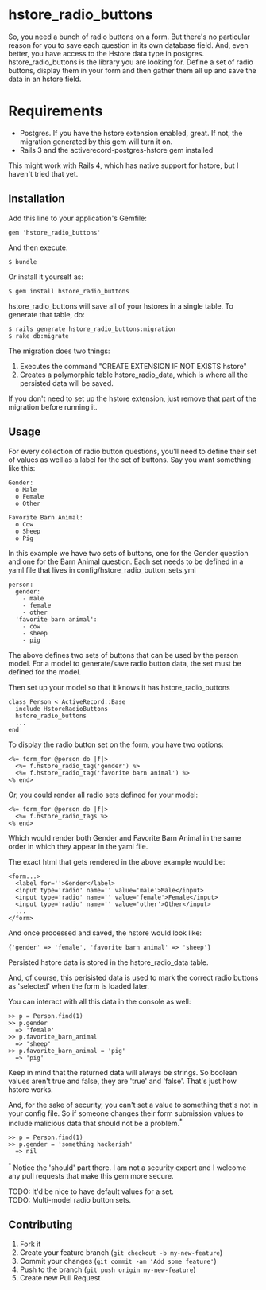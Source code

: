 # hstore_radio_buttons

So, you need a bunch of radio buttons on a form. But there's no particular reason for you to save each question in its own database field. And, even better, you have access to the Hstore data type in postgres. hstore_radio_buttons is the library you are looking for. Define a set of radio buttons, display them in your form and then gather them all up and save the data in an hstore field.

# Requirements

- Postgres. If you have the hstore extension enabled, great. If not, the
  migration generated by this gem will turn it on.
- Rails 3 and the activerecord-postgres-hstore gem installed

This might work with Rails 4, which has native support for hstore, but I haven't tried that yet.

## Installation

Add this line to your application's Gemfile:

    gem 'hstore_radio_buttons'

And then execute:

    $ bundle

Or install it yourself as:

    $ gem install hstore_radio_buttons

hstore_radio_buttons will save all of your hstores in a single table. To
generate that table, do:

    $ rails generate hstore_radio_buttons:migration
    $ rake db:migrate

The migration does two things:

1. Executes the command "CREATE EXTENSION IF NOT EXISTS hstore"
2. Creates a polymorphic table hstore_radio_data, which is where all the
   persisted data will be saved.

If you don't need to set up the hstore extension, just remove that part
of the migration before running it.

## Usage

For every collection of radio button questions, you'll need to define their set of values as well as a label for the set of buttons. Say you want something like this:

    Gender:
      o Male
      o Female
      o Other
  
    Favorite Barn Animal:
      o Cow
      o Sheep
      o Pig

In this example we have two sets of buttons, one for the Gender question and one for the Barn Animal question. Each set needs to be defined in a yaml file that lives in config/hstore_radio_button_sets.yml

    person:
      gender:
        - male
        - female
        - other
      'favorite barn animal':
        - cow
        - sheep
        - pig

The above defines two sets of buttons that can be used by the person model. For a model to generate/save radio button data, the set must be defined for the model.

Then set up your model so that it knows it has hstore_radio_buttons

    class Person < ActiveRecord::Base
      include HstoreRadioButtons
      hstore_radio_buttons
      ...
    end

To display the radio button set on the form, you have two options:

    <%= form_for @person do |f|>
      <%= f.hstore_radio_tag('gender') %>
      <%= f.hstore_radio_tag('favorite barn animal') %>
    <% end>

Or, you could render all radio sets defined for your model:

    <%= form_for @person do |f|>
      <%= f.hstore_radio_tags %>
    <% end>

Which would render both Gender and Favorite Barn Animal in the same order in which they appear in the yaml file.

The exact html that gets rendered in the above example would be:

    <form...>
      <label for=''>Gender</label>
      <input type='radio' name='' value='male'>Male</input>
      <input type='radio' name='' value='female'>Female</input>
      <input type='radio' name='' value='other'>Other</input>
      ...
    </form>

And once processed and saved, the hstore would look like:

    {'gender' => 'female', 'favorite barn animal' => 'sheep'}

Persisted hstore data is stored in the hstore_radio_data table.

And, of course, this perisisted data is used to mark the correct radio
buttons as 'selected' when the form is loaded later.

You can interact with all this data in the console as well:

    >> p = Person.find(1)
    >> p.gender 
      => 'female'
    >> p.favorite_barn_animal
      => 'sheep'
    >> p.favorite_barn_animal = 'pig'
      => 'pig'

Keep in mind that the returned data will always be strings. So boolean
values aren't true and false, they are 'true' and 'false'. That's just
how hstore works.

And, for the sake of security, you can't set a value to
something that's not in your config file. So if someone changes their
form submission values to include malicious data that should not be a
problem.<sup>*</sup>


    >> p = Person.find(1)
    >> p.gender = 'something hackerish' 
      => nil

<sup>*</sup> Notice the 'should' part there. I am not a security expert
and I welcome any pull requests that make this gem more secure.

TODO: It'd be nice to have default values for a set.  
TODO: Multi-model radio button sets.

## Contributing

1. Fork it
2. Create your feature branch (`git checkout -b my-new-feature`)
3. Commit your changes (`git commit -am 'Add some feature'`)
4. Push to the branch (`git push origin my-new-feature`)
5. Create new Pull Request
